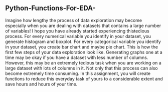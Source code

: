 ## Python-Functions-For-EDA-
Imagine how lengthy the process of data exploration may become especially when you are dealing with datasets that contains a large number of variables! I hope you have already started experiencing thistedious process. For every numerical variable you identify in your dataset, you generate histogram and boxplot. For every categorical variable you identify in your dataset, you create bar chart and maybe pie chart. This is how the first few steps of your data exploration look like. Generating graphs one at a time may be okay if you have a dataset with less number of columns. However, this may be an extremely tedious task when you are working on a large dataset with lots of columns in it. Not only that this process can also become extremely time consuming. In this assignment, you will create functions to reduce this everyday task of yours to a considerable extent and save hours and hours of your time.
